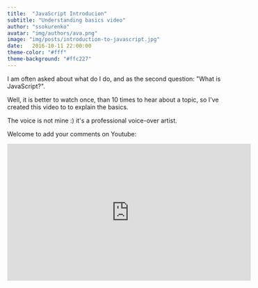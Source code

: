```yaml
---
title:  "JavaScript Introducion"
subtitle: "Understanding basics video"
author: "ssokurenko"
avatar: "img/authors/ava.png"
image: "img/posts/introduction-to-javascript.jpg"
date:   2016-10-11 22:00:00
theme-color: "#fff"
theme-background: "#ffc227"
---
```


I am often asked about what do I do, and as the second question: "What is JavaScript?".

Well, it is better to watch once, than 10 times to hear about a topic, so I've created this video to to explain the basics.

The voice is not mine :) it's a professional voice-over artist.

Welcome to add your comments on Youtube:

<iframe width="560" height="315" src="https://www.youtube.com/embed/1_tTH6RiAXk" frameborder="0" allowfullscreen></iframe>

